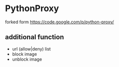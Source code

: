PythonProxy
===========

forked form https://code.google.com/p/python-proxy/

additional function
----
 + url (allow|deny) list
 + block image
 + unblock image
